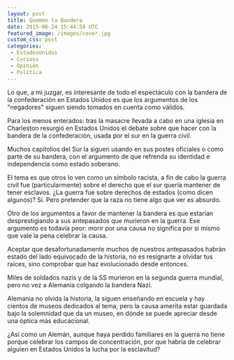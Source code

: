 ```yaml
---           
layout: post
title: Quemen la Bandera
date: 2015-06-24 15:44:59 UTC
featured_image: /images/cover.jpg
custom_css: post
categories: 
 - EstadosUnidos 
 - Curioso 
 - Opinión 
 - Política
---
```

Lo que, a mi juzgar, es interesante de todo el espectáculo con la bandera de la confederación en Estados Unidos es que los argumentos de los "negadores" siguen siendo tomados en cuenta como válidos. 


Para los menos enterados: tras la masacre llevada a cabo en una iglesia en Charleston resurgió en Estados Unidos el debate sobre que hacer con la bandera de la confederación, usada por el sur en la guerra civil. 


Muchos capitolios del Sur la siguen usando en sus postes oficiales o como parte de su bandera, con el argumento de que refrenda su identidad e independencia como estado soberano. 


El tema es que otros lo ven como un símbolo racista, a fin de cabo la guerra civil fue (particularmente) sobre el derecho que el sur quería mantener de tener esclavos. ¿La guerra fue sobre derechos de estados (como dicen algunos)? Sí. Pero pretender que la raza no tiene algo que ver es absurdo. 


Otro de los argumentos a favor de mantener la bandera es que estarían desprestigiando a sus antepasados que murieron en la guerra. Ese argumento es todavía peor: morir por una causa no significa por si mismo que vale la pena celebrar la causa. 


Aceptar que desafortunadamente muchos de nuestros antepasados habrán estado del lado equivocado de la historia, no es resignarte a olvidar tus raíces, sino comprobar que haz evolucionado desde entonces.


Miles de soldados nazis y de la SS murieron en la segunda guerra mundial, pero no vez a Alemania colgando la bandera Nazi. 


Alemania no olvida la historia, la siguen enseñando en escuela y hay cientos de museos dedicados al tema, pero la causa amerita estar guardada bajo la solemnidad que da un museo, en dónde se puede apreciar desde una óptica más educacional. 


¿Así como un Alemán, aunque haya perdido familiares en la guerra no tiene porque celebrar los campos de concentración, por que habría de celebrar alguien en Estados Unidos la lucha por la esclavitud? 